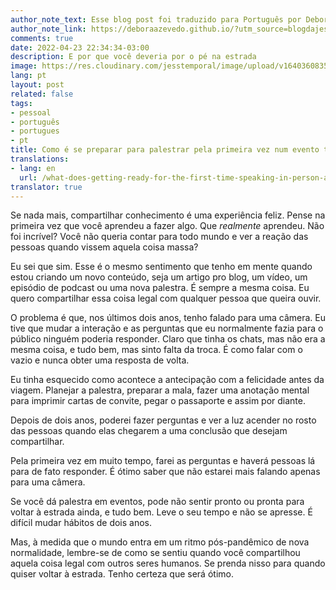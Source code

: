 ```yaml
---
author_note_text: Esse blog post foi traduzido para Português por Debora Azevedo.
author_note_link: https://deboraazevedo.github.io/?utm_source=blogdajess
comments: true
date: 2022-04-23 22:34:34-03:00
description: E por que você deveria por o pé na estrada
image: https://res.cloudinary.com/jesstemporal/image/upload/v1640360835/covers/pessoal_unbpf7.png
lang: pt
layout: post
related: false
tags:
- pessoal
- português
- portugues
- pt
title: Como é se preparar para palestrar pela primeira vez num evento tech presencial
translations:
- lang: en
  url: /what-does-getting-ready-for-the-first-time-speaking-in-person-at-a-tech-conference-feels-like
translator: true
---
```


Se nada mais, compartilhar conhecimento é uma experiência feliz. Pense na primeira vez que você aprendeu a fazer algo. Que *realmente* aprendeu. Não foi incrível? Você não queria contar para todo mundo e ver a reação das pessoas quando vissem aquela coisa massa?

Eu sei que sim. Esse é o mesmo sentimento que tenho em mente quando estou criando um novo conteúdo, seja um artigo pro blog, um vídeo, um episódio de podcast ou uma nova palestra. É sempre a mesma coisa. Eu quero compartilhar essa coisa legal com qualquer pessoa que queira ouvir.

O problema é que, nos últimos dois anos, tenho falado para uma câmera. Eu tive que mudar a interação e as perguntas que eu normalmente fazia para o público ninguém poderia responder. Claro que tinha os chats, mas não era a mesma coisa, e tudo bem, mas sinto falta da troca. É como falar com o vazio e nunca obter uma resposta de volta.

Eu tinha esquecido como acontece a antecipação com a felicidade antes da viagem. Planejar a palestra, preparar a mala, fazer uma anotação mental para imprimir cartas de convite, pegar o passaporte e assim por diante.

Depois de dois anos, poderei fazer perguntas e ver a luz acender no rosto das pessoas quando elas chegarem a uma conclusão que desejam compartilhar.

Pela primeira vez em muito tempo, farei as perguntas e haverá pessoas lá para de fato responder. É ótimo saber que não estarei mais falando apenas para uma câmera.

Se você dá palestra em eventos, pode não sentir pronto ou pronta para voltar à estrada ainda, e tudo bem. Leve o seu tempo e não se apresse. É difícil mudar hábitos de dois anos.

Mas, à medida que o mundo entra em um ritmo pós-pandêmico de nova normalidade, lembre-se de como se sentiu quando você compartilhou aquela coisa legal com outros seres humanos. Se prenda nisso para quando quiser voltar à estrada. Tenho certeza que será ótimo.